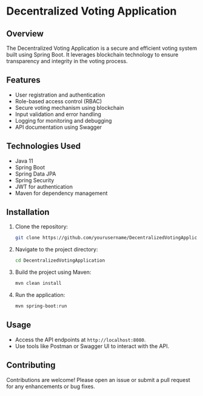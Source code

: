 # Decentralized Voting Application

## Overview
The Decentralized Voting Application is a secure and efficient voting system built using Spring Boot. It leverages blockchain technology to ensure transparency and integrity in the voting process.

## Features
- User registration and authentication
- Role-based access control (RBAC)
- Secure voting mechanism using blockchain
- Input validation and error handling
- Logging for monitoring and debugging
- API documentation using Swagger

## Technologies Used
- Java 11
- Spring Boot
- Spring Data JPA
- Spring Security
- JWT for authentication
- Maven for dependency management

## Installation

1. Clone the repository:
   ```bash
   git clone https://github.com/yourusername/DecentralizedVotingApplication.git
   ```

2. Navigate to the project directory:
   ```bash
   cd DecentralizedVotingApplication
   ```

3. Build the project using Maven:
   ```bash
   mvn clean install
   ```

4. Run the application:
   ```bash
   mvn spring-boot:run
   ```

## Usage
- Access the API endpoints at `http://localhost:8080`.
- Use tools like Postman or Swagger UI to interact with the API.

## Contributing
Contributions are welcome! Please open an issue or submit a pull request for any enhancements or bug fixes.

